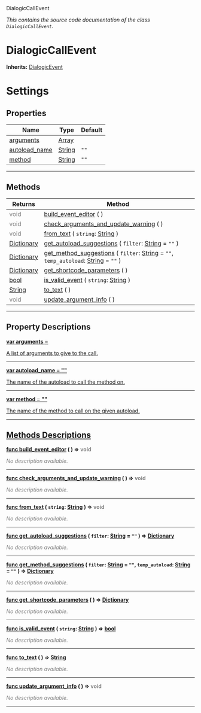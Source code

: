 
<div class="header-banner purple">
<div class="header-label purple">DialogicCallEvent</div>
</div>

*This contains the source code documentation of the class `DialogicCallEvent`.*
        
# DialogicCallEvent
**Inherits:** [DialogicEvent](class_dialogicevent.md)

# Settings
## Properties
Name | Type | Default 
--- | --- | --- 
[<span class="hljs-title">arguments</span>](#property-arguments) | [Array](https://docs.godotengine.org/en/latest/classes/class_array.html#class-array) |   
[<span class="hljs-title">autoload_name</span>](#property-autoload_name) | [String](https://docs.godotengine.org/en/latest/classes/class_string.html#class-string) |  `""` 
[<span class="hljs-title">method</span>](#property-method) | [String](https://docs.godotengine.org/en/latest/classes/class_string.html#class-string) |  `""` 
--- 

## Methods
Returns | Method 
--- | --- 
<span style = "color: gray">void</span> | [<span class="hljs-title">build_event_editor</span>](#property-build_event_editor) ( ) 
<span style = "color: gray">void</span> | [<span class="hljs-title">check_arguments_and_update_warning</span>](#property-check_arguments_and_update_warning) ( ) 
<span style = "color: gray">void</span> | [<span class="hljs-title">from_text</span>](#property-from_text) ( `string`: [String](https://docs.godotengine.org/en/latest/classes/class_string.html#class-string) ) 
<span class="hljs-attribute">[Dictionary](https://docs.godotengine.org/en/latest/classes/class_dictionary.html#class-dictionary)</span> | [<span class="hljs-title">get_autoload_suggestions</span>](#property-get_autoload_suggestions) ( `filter`: [String](https://docs.godotengine.org/en/latest/classes/class_string.html#class-string) = `""` ) 
<span class="hljs-attribute">[Dictionary](https://docs.godotengine.org/en/latest/classes/class_dictionary.html#class-dictionary)</span> | [<span class="hljs-title">get_method_suggestions</span>](#property-get_method_suggestions) ( `filter`: [String](https://docs.godotengine.org/en/latest/classes/class_string.html#class-string) = `""`, `temp_autoload`: [String](https://docs.godotengine.org/en/latest/classes/class_string.html#class-string) = `""` ) 
<span class="hljs-attribute">[Dictionary](https://docs.godotengine.org/en/latest/classes/class_dictionary.html#class-dictionary)</span> | [<span class="hljs-title">get_shortcode_parameters</span>](#property-get_shortcode_parameters) ( ) 
<span class="hljs-attribute">[bool](https://docs.godotengine.org/en/latest/classes/class_bool.html#class-bool)</span> | [<span class="hljs-title">is_valid_event</span>](#property-is_valid_event) ( `string`: [String](https://docs.godotengine.org/en/latest/classes/class_string.html#class-string) ) 
<span class="hljs-attribute">[String](https://docs.godotengine.org/en/latest/classes/class_string.html#class-string)</span> | [<span class="hljs-title">to_text</span>](#property-to_text) ( ) 
<span style = "color: gray">void</span> | [<span class="hljs-title">update_argument_info</span>](#property-update_argument_info) ( ) 
--- 
## Property Descriptions



<a class="header" id="property-arguments" href="#property-arguments">**<span class="hljs-attribute">var</span> <span class="hljs-title">arguments</span> <span style = "color: gray"> = </span> <unknown>** 



A list of arguments to give to the call.

---



<a class="header" id="property-autoload_name" href="#property-autoload_name">**<span class="hljs-attribute">var</span> <span class="hljs-title">autoload_name</span> <span style = "color: gray"> = </span> ""** 



The name of the autoload to call the method on.

---



<a class="header" id="property-method" href="#property-method">**<span class="hljs-attribute">var</span> <span class="hljs-title">method</span> <span style = "color: gray"> = </span> ""** 



The name of the method to call on the given autoload.

---

## Methods Descriptions



<a class="header" id="method-build_event_editor" href="#method-build_event_editor">**<span class="hljs-attribute">func</span> [<span class="hljs-title">build_event_editor</span>](#property-build_event_editor) ( )</a>  ⇒ <span style = "color: gray">void</span>** 



 <span style = "color: gray">*No description available.*</span> 

---



<a class="header" id="method-check_arguments_and_update_warning" href="#method-check_arguments_and_update_warning">**<span class="hljs-attribute">func</span> [<span class="hljs-title">check_arguments_and_update_warning</span>](#property-check_arguments_and_update_warning) ( )</a>  ⇒ <span style = "color: gray">void</span>** 



 <span style = "color: gray">*No description available.*</span> 

---



<a class="header" id="method-from_text" href="#method-from_text">**<span class="hljs-attribute">func</span> [<span class="hljs-title">from_text</span>](#property-from_text) ( `string`: [String](https://docs.godotengine.org/en/latest/classes/class_string.html#class-string) )</a>  ⇒ <span style = "color: gray">void</span>** 



 <span style = "color: gray">*No description available.*</span> 

---



<a class="header" id="method-get_autoload_suggestions" href="#method-get_autoload_suggestions">**<span class="hljs-attribute">func</span> [<span class="hljs-title">get_autoload_suggestions</span>](#property-get_autoload_suggestions) ( `filter`: [String](https://docs.godotengine.org/en/latest/classes/class_string.html#class-string) = `""` )</a>  ⇒ <span class="hljs-attribute">[Dictionary](https://docs.godotengine.org/en/latest/classes/class_dictionary.html#class-dictionary)</span>** 



 <span style = "color: gray">*No description available.*</span> 

---



<a class="header" id="method-get_method_suggestions" href="#method-get_method_suggestions">**<span class="hljs-attribute">func</span> [<span class="hljs-title">get_method_suggestions</span>](#property-get_method_suggestions) ( `filter`: [String](https://docs.godotengine.org/en/latest/classes/class_string.html#class-string) = `""`, `temp_autoload`: [String](https://docs.godotengine.org/en/latest/classes/class_string.html#class-string) = `""` )</a>  ⇒ <span class="hljs-attribute">[Dictionary](https://docs.godotengine.org/en/latest/classes/class_dictionary.html#class-dictionary)</span>** 



 <span style = "color: gray">*No description available.*</span> 

---



<a class="header" id="method-get_shortcode_parameters" href="#method-get_shortcode_parameters">**<span class="hljs-attribute">func</span> [<span class="hljs-title">get_shortcode_parameters</span>](#property-get_shortcode_parameters) ( )</a>  ⇒ <span class="hljs-attribute">[Dictionary](https://docs.godotengine.org/en/latest/classes/class_dictionary.html#class-dictionary)</span>** 



 <span style = "color: gray">*No description available.*</span> 

---



<a class="header" id="method-is_valid_event" href="#method-is_valid_event">**<span class="hljs-attribute">func</span> [<span class="hljs-title">is_valid_event</span>](#property-is_valid_event) ( `string`: [String](https://docs.godotengine.org/en/latest/classes/class_string.html#class-string) )</a>  ⇒ <span class="hljs-attribute">[bool](https://docs.godotengine.org/en/latest/classes/class_bool.html#class-bool)</span>** 



 <span style = "color: gray">*No description available.*</span> 

---



<a class="header" id="method-to_text" href="#method-to_text">**<span class="hljs-attribute">func</span> [<span class="hljs-title">to_text</span>](#property-to_text) ( )</a>  ⇒ <span class="hljs-attribute">[String](https://docs.godotengine.org/en/latest/classes/class_string.html#class-string)</span>** 



 <span style = "color: gray">*No description available.*</span> 

---



<a class="header" id="method-update_argument_info" href="#method-update_argument_info">**<span class="hljs-attribute">func</span> [<span class="hljs-title">update_argument_info</span>](#property-update_argument_info) ( )</a>  ⇒ <span style = "color: gray">void</span>** 



 <span style = "color: gray">*No description available.*</span> 

---

